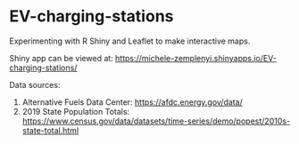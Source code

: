 # EV-charging-stations
Experimenting with R Shiny and Leaflet to make interactive maps. 

Shiny app can be viewed at: https://michele-zemplenyi.shinyapps.io/EV-charging-stations/

Data sources:
1) Alternative Fuels Data Center: https://afdc.energy.gov/data/
2) 2019 State Population Totals: https://www.census.gov/data/datasets/time-series/demo/popest/2010s-state-total.html
